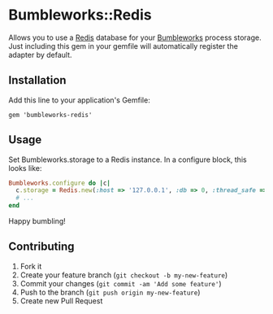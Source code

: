 # Bumbleworks::Redis

Allows you to use a [Redis](http://redis.io) database for your [Bumbleworks](http://github.com/bumbleworks/bumbleworks) process storage.  Just including this gem in your gemfile will automatically register the adapter by default.

## Installation

Add this line to your application's Gemfile:

    gem 'bumbleworks-redis'

## Usage

Set Bumbleworks.storage to a Redis instance.  In a configure block, this looks like:

```ruby
Bumbleworks.configure do |c|
  c.storage = Redis.new(:host => '127.0.0.1', :db => 0, :thread_safe => true)
  # ...
end
```

Happy bumbling!

## Contributing

1. Fork it
2. Create your feature branch (`git checkout -b my-new-feature`)
3. Commit your changes (`git commit -am 'Add some feature'`)
4. Push to the branch (`git push origin my-new-feature`)
5. Create new Pull Request
